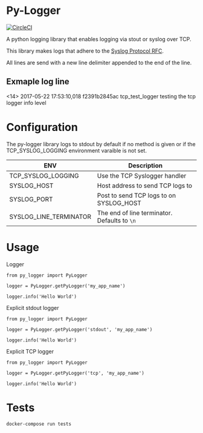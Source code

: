 # Py-Logger
[![CircleCI](https://circleci.com/gh/winkapp/py-logger.svg?style=svg&circle-token=8fa6f919da2f5e604e7e52082cec5f6a26548ab1)](https://circleci.com/gh/winkapp/py-logger)

A python logging library that enables logging via stout or syslog over TCP.

This library makes logs that adhere to the [Syslog Protocol RFC](https://tools.ietf.org/html/rfc5424).

All lines are send with a new line delimiter appended to the end of the line.

## Exmaple log line

<14> 2017-05-22 17:53:10,018 f2391b2845ac tcp_test_logger testing the tcp logger info level

# Configuration
The py-logger library logs to stdout by default if no method is given or if the TCP_SYSLOG_LOGGING environment varaible is not set. 

|ENV|Description|
|---|---|
|TCP_SYSLOG_LOGGING|Use the TCP Syslogger handler|
|SYSLOG_HOST|Host address to send TCP logs to|
|SYSLOG_PORT|Post to send TCP logs to on SYSLOG_HOST|
|SYSLOG_LINE_TERMINATOR|The end of line terminator. Defaults to `\n`|

# Usage

Logger
```
from py_logger import PyLogger

logger = PyLogger.getPyLogger('my_app_name')

logger.info('Hello World')
```

Explicit stdout logger
```
from py_logger import PyLogger

logger = PyLogger.getPyLogger('stdout', 'my_app_name')

logger.info('Hello World')
```

Explicit TCP logger
```
from py_logger import PyLogger

logger = PyLogger.getPyLogger('tcp', 'my_app_name')

logger.info('Hello World')
```

# Tests

`docker-compose run tests`
